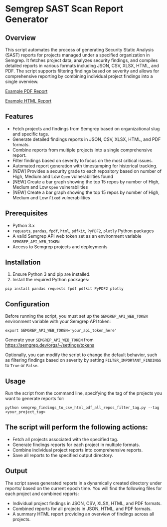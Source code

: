 # Semgrep SAST Scan Report Generator

## Overview

This script automates the process of generating Security Static Analysis (SAST) reports for projects managed under a specified organization in Semgrep. It fetches project data, analyzes security findings, and compiles detailed reports in various formats including JSON, CSV, XLSX, HTML, and PDF. The script supports filtering findings based on severity and allows for comprehensive reporting by combining individual project findings into a single overview.

[Example PDF Report](https://github.com/r2c-CSE/semgrep_findings_to_csv_html_pdf_all_repos_filter_tag/blob/FR-security_grades_bar_graphs/reports/1709112459/combined_output_portfolio-B.pdf)

[Example HTML Report](https://github.com/r2c-CSE/semgrep_findings_to_csv_html_pdf_all_repos_filter_tag/blob/FR-security_grades_bar_graphs/reports/1709112459/combined_output_portfolio-B.html)

## Features

- Fetch projects and findings from Semgrep based on organizational slug and specific tags.
- Generate detailed findings reports in JSON, CSV, XLSX, HTML, and PDF formats.
- Combine reports from multiple projects into a single comprehensive report.
- Filter findings based on severity to focus on the most critical issues.
- Automated report generation with timestamping for historical tracking.
- [NEW] Provides a security grade to each repository based on number of High, Medium and Low `Open` vulnerabilities found
- [NEW] Create a bar graph showing the top 15 repos by number of High, Medium and Low `Open` vulnerabilities 
- [NEW] Create a bar graph showing the top 15 repos by number of High, Medium and Low `Fixed` vulnerabilities

## Prerequisites

- Python 3.x
- `requests`, `pandas`, `fpdf`, `html`, `pdfkit`, `PyPDF2`, `plotly` Python packages
- A valid Semgrep API web token set as an environment variable `SEMGREP_API_WEB_TOKEN`
- Access to Semgrep projects and deployments

## Installation

1. Ensure Python 3 and pip are installed.
2. Install the required Python packages:

`pip install pandas requests fpdf pdfkit PyPDF2 plotly`


## Configuration
Before running the script, you must set up the `SEMGREP_API_WEB_TOKEN` environment variable with your Semgrep API token:

`export SEMGREP_API_WEB_TOKEN='your_api_token_here'`

Generate your `SEMGREP_API_WEB_TOKEN` from https://semgrep.dev/orgs/-/settings/tokens 

Optionally, you can modify the script to change the default behavior, such as filtering findings based on severity by setting `FILTER_IMPORTANT_FINDINGS` to `True` or `False`.

## Usage
Run the script from the command line, specifying the tag of the projects you want to generate reports for:

`python semgrep_findings_to_csv_html_pdf_all_repos_filter_tag.py --tag <your_project_tag>`

## The script will perform the following actions:

* Fetch all projects associated with the specified tag.
* Generate findings reports for each project in multiple formats.
* Combine individual project reports into comprehensive reports.
* Save all reports to the specified output directory.

## Output
The script saves generated reports in a dynamically created directory under reports/ based on the current epoch time. You will find the following files for each project and combined reports:
* Individual project findings in JSON, CSV, XLSX, HTML, and PDF formats.
* Combined reports for all projects in JSON, HTML, and PDF formats.
* A summary HTML report providing an overview of findings across all projects.
